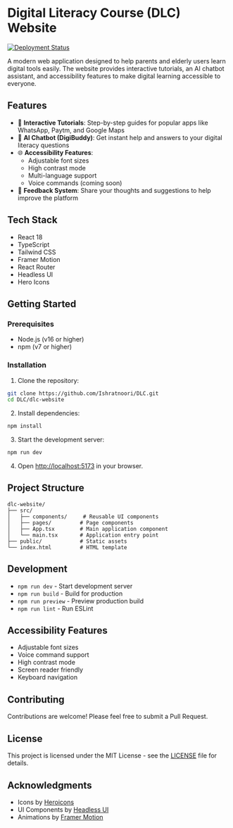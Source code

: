 # Digital Literacy Course (DLC) Website

[![Deployment Status](https://vercel.com/api/v1/deployments/digital-literacy-course/status)](https://vercel.com/mini-project/digital-literacy-course)

A modern web application designed to help parents and elderly users learn digital tools easily. The website provides interactive tutorials, an AI chatbot assistant, and accessibility features to make digital learning accessible to everyone.

## Features

- 📱 **Interactive Tutorials**: Step-by-step guides for popular apps like WhatsApp, Paytm, and Google Maps
- 🤖 **AI Chatbot (DigiBuddy)**: Get instant help and answers to your digital literacy questions
- 🌐 **Accessibility Features**: 
  - Adjustable font sizes
  - High contrast mode
  - Multi-language support
  - Voice commands (coming soon)
- 📝 **Feedback System**: Share your thoughts and suggestions to help improve the platform

## Tech Stack

- React 18
- TypeScript
- Tailwind CSS
- Framer Motion
- React Router
- Headless UI
- Hero Icons

## Getting Started

### Prerequisites

- Node.js (v16 or higher)
- npm (v7 or higher)

### Installation

1. Clone the repository:
```bash
git clone https://github.com/Ishratnoori/DLC.git
cd DLC/dlc-website
```

2. Install dependencies:
```bash
npm install
```

3. Start the development server:
```bash
npm run dev
```

4. Open [http://localhost:5173](http://localhost:5173) in your browser.

## Project Structure

```
dlc-website/
├── src/
│   ├── components/     # Reusable UI components
│   ├── pages/         # Page components
│   ├── App.tsx        # Main application component
│   └── main.tsx       # Application entry point
├── public/            # Static assets
└── index.html         # HTML template
```

## Development

- `npm run dev` - Start development server
- `npm run build` - Build for production
- `npm run preview` - Preview production build
- `npm run lint` - Run ESLint

## Accessibility Features

- Adjustable font sizes
- Voice command support
- High contrast mode
- Screen reader friendly
- Keyboard navigation

## Contributing

Contributions are welcome! Please feel free to submit a Pull Request.

## License

This project is licensed under the MIT License - see the [LICENSE](LICENSE) file for details.

## Acknowledgments

- Icons by [Heroicons](https://heroicons.com/)
- UI Components by [Headless UI](https://headlessui.dev/)
- Animations by [Framer Motion](https://www.framer.com/motion/)
